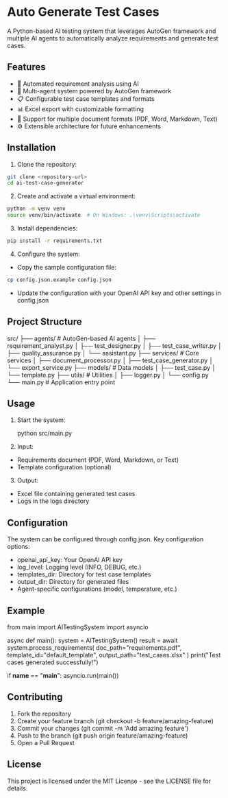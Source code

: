# Auto Generate Test Cases

A Python-based AI testing system that leverages AutoGen framework and multiple AI agents to automatically analyze requirements and generate test cases.

## Features

- 📝 Automated requirement analysis using AI
- 🤖 Multi-agent system powered by AutoGen framework
- 📋 Configurable test case templates and formats
- 📊 Excel export with customizable formatting
- 🔄 Support for multiple document formats (PDF, Word, Markdown, Text)
- ⚙️ Extensible architecture for future enhancements

## Installation

1. Clone the repository:
```bash
git clone <repository-url>
cd ai-test-case-generator
```

2. Create and activate a virtual environment:
```bash
python -m venv venv
source venv/bin/activate  # On Windows: .\venv\Scripts\activate
```

3. Install dependencies:
```bash
pip install -r requirements.txt
```

4. Configure the system:
- Copy the sample configuration file:
```bash
cp config.json.example config.json
```
- Update the configuration with your OpenAI API key and other settings in config.json

## Project Structure

src/
├── agents/                 # AutoGen-based AI agents
│   ├── requirement_analyst.py
│   ├── test_designer.py
│   ├── test_case_writer.py
│   ├── quality_assurance.py
│   └── assistant.py
├── services/               # Core services
│   ├── document_processor.py
│   ├── test_case_generator.py
│   └── export_service.py
├── models/                 # Data models
│   ├── test_case.py
│   └── template.py
├── utils/                  # Utilities
│   ├── logger.py
│   └── config.py
└── main.py                # Application entry point

## Usage

1. Start the system:

   python src/main.py

2. Input:
- Requirements document (PDF, Word, Markdown, or Text)
- Template configuration (optional)

3. Output:
- Excel file containing generated test cases
- Logs in the logs directory

## Configuration

The system can be configured through config.json. Key configuration options:

- openai_api_key: Your OpenAI API key
- log_level: Logging level (INFO, DEBUG, etc.)
- templates_dir: Directory for test case templates
- output_dir: Directory for generated files
- Agent-specific configurations (model, temperature, etc.)

## Example

from main import AITestingSystem
import asyncio

async def main():
    system = AITestingSystem()
    result = await system.process_requirements(
        doc_path="requirements.pdf",
        template_id="default_template",
        output_path="test_cases.xlsx"
    )
    print("Test cases generated successfully!")

if __name__ == "__main__":
    asyncio.run(main())

## Contributing

1. Fork the repository
2. Create your feature branch (git checkout -b feature/amazing-feature)
3. Commit your changes (git commit -m 'Add amazing feature')
4. Push to the branch (git push origin feature/amazing-feature)
5. Open a Pull Request

## License

This project is licensed under the MIT License - see the LICENSE file for details.
